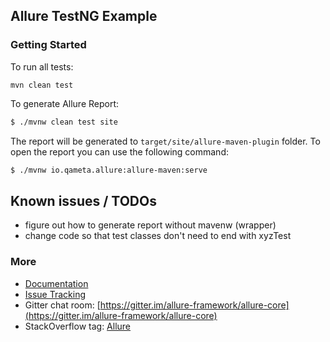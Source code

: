 
## Allure TestNG Example

### Getting Started

To run all tests:

```mvn clean test``` 


To generate Allure Report:

```bash
$ ./mvnw clean test site
```

The report will be generated to `target/site/allure-maven-plugin` folder. To open the report you can use the following command:

```bash
$ ./mvnw io.qameta.allure:allure-maven:serve
```

## Known issues / TODOs

- figure out how to generate report without mavenw (wrapper) 
- change code so that test classes don't need to end with xyzTest



### More

* [Documentation](https://docs.qameta.io/allure/2.0/)
* [Issue Tracking](https://github.com/allure-framework/allure2/issues?labels=&milestone=&page=1&state=open)
* Gitter chat room: [https://gitter.im/allure-framework/allure-core](https://gitter.im/allure-framework/allure-core)
* StackOverflow tag: [Allure](http://stackoverflow.com/questions/tagged/allure)

